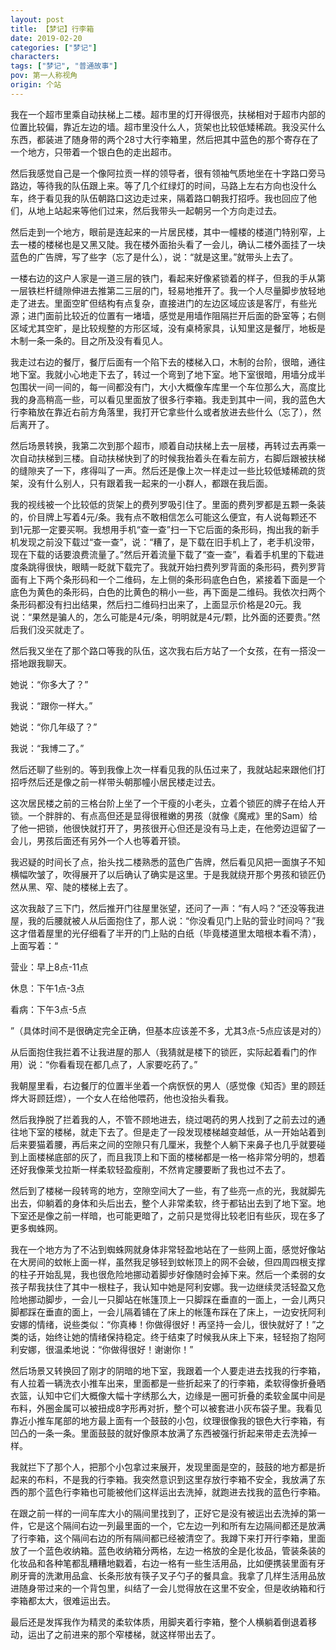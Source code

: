 ```yaml
---
layout: post
title: 【梦记】行李箱
date: 2019-02-20
categories: ["梦记"]
characters: 
tags: ["梦记", "普通故事"]
pov: 第一人称视角
origin: 个站
---
```


我在一个超市里乘自动扶梯上二楼。超市里的灯开得很亮，扶梯相对于超市内部的位置比较偏，靠近左边的墙。超市里没什么人，货架也比较低矮稀疏。我没买什么东西，都装进了随身带的两个28寸大行李箱里，然后把其中蓝色的那个寄存在了一个地方，只带着一个银白色的走出超市。

然后我感觉自己是一个像阿拉贡一样的领导者，很有领袖气质地坐在十字路口旁马路边，等待我的队伍跟上来。等了几个红绿灯的时间，马路上左右方向也没什么车，终于看见我的队伍朝路口这边走过来，隔着路口朝我打招呼。我也回应了他们，从地上站起来等他们过来，然后我带头一起朝另一个方向走过去。

然后走到一个地方，眼前是连起来的一片居民楼，其中一幢楼的楼道门特别窄，上去一楼的楼梯也是又黑又陡。我在楼外面抬头看了一会儿，确认二楼外面挂了一块蓝色的广告牌，写了些字（忘了是什么），说：“就是这里。”就带头上去了。

一楼右边的这户人家是一道三层的铁门，看起来好像紧锁着的样子，但我的手从第一层铁栏杆缝隙伸进去推第二三层的门，轻易地推开了。我一个人尽量脚步放轻地走了进去。里面空旷但结构有点复杂，直接进门的左边区域应该是客厅，有些光源；进门面前比较近的位置有一堵墙，感觉是用墙作阻隔拦开后面的卧室等；右侧区域尤其空旷，是比较规整的方形区域，没有桌椅家具，认知里这是餐厅，地板是木制一条一条的。目之所及没有看见人。

我走过右边的餐厅，餐厅后面有一个陷下去的楼梯入口，木制的台阶，很暗，通往地下室。我就小心地走下去了，转过一个弯到了地下室。地下室很暗，用墙分成半包围状一间一间的，每一间都没有门，大小大概像车库里一个车位那么大，高度比我的身高稍高一些，可以看见里面放了很多行李箱。我走到其中一间，我的蓝色大行李箱放在靠近右前方角落里，我打开它拿些什么或者放进去些什么（忘了），然后离开了。

然后场景转换，我第二次到那个超市，顺着自动扶梯上去一层楼，再转过去再乘一次自动扶梯到三楼。自动扶梯快到了的时候我抬着头在看左前方，右脚后跟被扶梯的缝隙夹了一下，疼得叫了一声。然后还是像上次一样走过一些比较低矮稀疏的货架，没有什么别人，只有跟着我一起来的一小群人，都跟在我后面。

我的视线被一个比较低的货架上的费列罗吸引住了。里面的费列罗都是五颗一条装的，价目牌上写着4元/条。我有点不敢相信怎么可能这么便宜，有人说每颗还不到1元那一定要买啊。我想用手机“查一查”扫一下它后面的条形码，掏出我的新手机发现之前没下载过“查一查”，说：“糟了，是下载在旧手机上了，老手机没带，现在下载的话要浪费流量了。”然后开着流量下载了“查一查”，看着手机里的下载进度条跳得很快，眼睛一眨就下载完了。我就开始扫费列罗背面的条形码，费列罗背面有上下两个条形码和一个二维码，左上侧的条形码底色白色，紧接着下面是一个底色为黄色的条形码，白色的比黄色的稍小一些，再下面是二维码。我依次扫两个条形码都没有扫出结果，然后扫二维码扫出来了，上面显示价格是20元。我说：“果然是骗人的，怎么可能是4元/条，明明就是4元/颗，比外面的还要贵。”然后我们没买就走了。

然后我又坐在了那个路口等我的队伍，这次我右后方站了一个女孩，在有一搭没一搭地跟我聊天。

她说：“你多大了？”

我说：“跟你一样大。”

她说：“你几年级了？”

我说：“我博二了。”

然后还聊了些别的。等到我像上次一样看见我的队伍过来了，我就站起来跟他们打招呼然后还是像之前一样带头朝那幢小居民楼走过去。

这次居民楼之前的三格台阶上坐了一个干瘦的小老头，立着个锁匠的牌子在给人开锁。一个胖胖的、有点高但还是显得很稚嫩的男孩（就像《魔戒》里的Sam）给了他一把锁，他很快就打开了，男孩很开心但还是没有马上走，在他旁边逗留了一会儿，男孩后面还有另外一个人也等着开锁。

我迟疑的时间长了点，抬头找二楼熟悉的蓝色广告牌，然后看见风把一面旗子不知横幅吹皱了，吹得展开了以后确认了确实是这里。于是我就绕开那个男孩和锁匠仍然从黑、窄、陡的楼梯上去了。

这次我敲了三下门，然后推开门往屋里张望，还问了一声：“有人吗？”还没等我进屋，我的后腰就被人从后面抱住了，那人说：“你没看见门上贴的营业时间吗？”我这才借着屋里的光仔细看了半开的门上贴的白纸（毕竟楼道里太暗根本看不清），上面写着：“

营业：早上8点-11点

休息：下午1点-3点

看病：下午3点-5点

”（具体时间不是很确定完全正确，但基本应该差不多，尤其3点-5点应该是对的）

从后面抱住我拦着不让我进屋的那人（我猜就是楼下的锁匠，实际起着看门的作用）说：“你看看现在都几点了，人家要吃药了。”

我朝屋里看，右边餐厅的位置半坐着一个病恹恹的男人（感觉像《知否》里的顾廷烨大哥顾廷煜），一个女人在给他喂药，他也没抬头看我。

然后我挣脱了拦着我的人，不管不顾地进去，绕过喝药的男人找到了之前去过的通往地下室的楼梯，就走下去了。但是走了一段发现楼梯越变越低，从一开始站着到后来要猫着腰，再后来之间的空隙只有几厘米，我整个人躺下来鼻子也几乎就要碰到上面楼梯底部的灰了，而且我顶上和下面的楼梯都是一格一格非常分明的，想着还好我像莱戈拉斯一样柔软轻盈瘦削，不然肯定腰要断了我也过不去了。

然后到了楼梯一段转弯的地方，空隙空间大了一些，有了些亮一点的光，我就脚先出去，仰躺着的身体和头后出去，整个人非常柔软，终于都钻出去到了地下室。地下室还是像之前一样暗，也可能更暗了，之前只是觉得比较老旧有些灰，现在多了更多蜘蛛网。

我在一个地方为了不沾到蜘蛛网就身体非常轻盈地站在了一些网上面，感觉好像站在大房间的蚊帐上面一样，虽然我足够轻到蚊帐顶上的网不会破，但四周四根支撑的柱子开始乱晃，我也很危险地挪动着脚步好像随时会掉下来。然后一个柔弱的女孩子帮我扶住了其中一根柱子，我认知中她是阿利安娜。我一边继续灵活轻盈又危险地挪动脚步，一会儿一只脚站在帐篷顶上一只脚踩在垂直的一面上，一会儿两只脚都踩在垂直的面上，一会儿隔着铺在了床上的帐篷布踩在了床上，一边安抚阿利安娜的情绪，说些类似：“你真棒！你做得很好！再坚持一会儿，很快就好了！”之类的话，始终让她的情绪保持稳定。终于结束了时候我从床上下来，轻轻抱了抱阿利安娜，很温柔地说：“你做得很好！谢谢你！”

然后场景又转换回了刚才的阴暗的地下室，我跟着一个人要走进去找我的行李箱，有人拉着一辆洗衣小推车出来，里面都是一些折起来了的行李箱，柔软得像折叠晒衣篮，认知中它们大概像大幅十字绣那么大，边缘是一圈可折叠的柔软金属中间是布料，外圈金属可以被扭成8字形再对折，整个可以被套进小灰布袋子里。我看见靠近小推车尾部的地方最上面有一个鼓鼓的小包，纹理很像我的银色大行李箱，有凹凸的一条一条。里面鼓鼓的就好像原本放满了东西被强行折起来带走去洗掉一样。

我就拦下了那个人，把那个小包拿过来展开，发现里面是空的，鼓鼓的地方都是折起来的布料，不是我的行李箱。我突然意识到这里存放行李箱不安全，我放满了东西的那个蓝色行李箱也可能被他们这样运出去洗掉，就跑进去找我的蓝色行李箱。

在跟之前一样的一间车库大小的隔间里找到了，正好它是没有被运出去洗掉的第一件，它是这个隔间右边一列最里面的一个，它左边一列和所有左边隔间都还是放满了行李箱，这个隔间右边的所有隔间都已经被清空了。我蹲下来打开行李箱，里面放了一个蓝色收纳箱。蓝色收纳箱分两格，左边一格放的全是化妆品，管装条装的化妆品和各种笔都乱糟糟地戳着，右边一格有一些生活用品，比如便携装里面有牙刷牙膏的洗漱用品盒、长条形放有筷子叉子勺子的餐具盒。我拿了几样生活用品放进随身带过来的一个背包里，纠结了一会儿觉得放在这里不安全，但是收纳箱和行李箱都太大，很难运出去。

最后还是发挥我作为精灵的柔软体质，用脚夹着行李箱，整个人横躺着倒退着移动，运出了之前进来的那个窄楼梯，就这样带出去了。